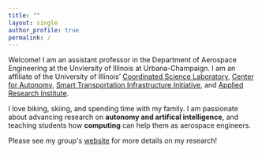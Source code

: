 ```yaml
---
title: ""
layout: single
author_profile: true
permalink: /
---
```


Welcome! I am an assistant professor in the Department of Aerospace Engineering at the Unviersity of Illinois at Urbana-Champaign. I am an affiliate of the University of Illinois’ <a href="https://csl.illinois.edu/">Coordinated Science Laboratory</a>, <a href="https://autonomy.illinois.edu">Center for Autonomy</a>, <a href="https://stii.illinois.edu/">Smart Transportation Infrastructure Initiative</a>, and <a href="https://appliedresearch.illinois.edu/">Applied Research Institute</a>.

I love biking, skiing, and spending time with my family. I am passionate about advancing research on **autonomy and artifical intelligence**, and teaching students how **computing** can help them as aerospace engineers.

Please see my group's [website](https://tran.aerospace.illinois.edu) for more details on my research!